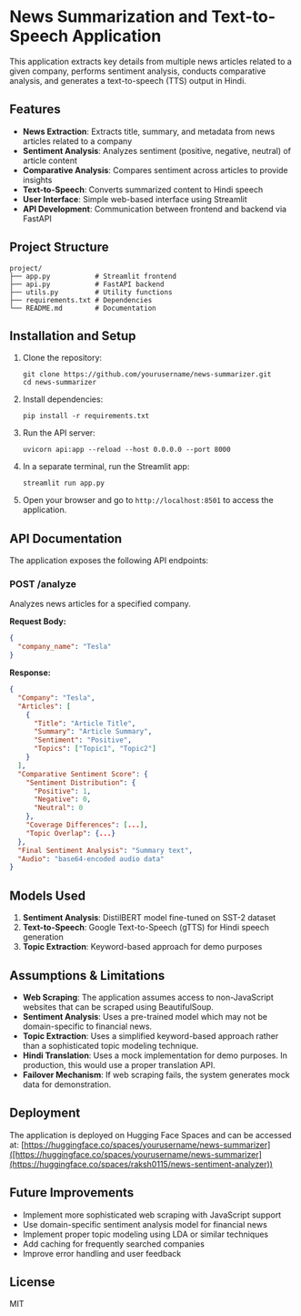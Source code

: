 # News Summarization and Text-to-Speech Application

This application extracts key details from multiple news articles related to a given company, performs sentiment analysis, conducts comparative analysis, and generates a text-to-speech (TTS) output in Hindi.

## Features

- **News Extraction**: Extracts title, summary, and metadata from news articles related to a company
- **Sentiment Analysis**: Analyzes sentiment (positive, negative, neutral) of article content
- **Comparative Analysis**: Compares sentiment across articles to provide insights
- **Text-to-Speech**: Converts summarized content to Hindi speech
- **User Interface**: Simple web-based interface using Streamlit
- **API Development**: Communication between frontend and backend via FastAPI

## Project Structure

```
project/
├── app.py           # Streamlit frontend
├── api.py           # FastAPI backend
├── utils.py         # Utility functions
├── requirements.txt # Dependencies
└── README.md        # Documentation
```

## Installation and Setup

1. Clone the repository:

   ```
   git clone https://github.com/yourusername/news-summarizer.git
   cd news-summarizer
   ```

2. Install dependencies:

   ```
   pip install -r requirements.txt
   ```

3. Run the API server:

   ```
   uvicorn api:app --reload --host 0.0.0.0 --port 8000
   ```

4. In a separate terminal, run the Streamlit app:

   ```
   streamlit run app.py
   ```

5. Open your browser and go to `http://localhost:8501` to access the application.

## API Documentation

The application exposes the following API endpoints:

### POST /analyze

Analyzes news articles for a specified company.

**Request Body:**

```json
{
  "company_name": "Tesla"
}
```

**Response:**

```json
{
  "Company": "Tesla",
  "Articles": [
    {
      "Title": "Article Title",
      "Summary": "Article Summary",
      "Sentiment": "Positive",
      "Topics": ["Topic1", "Topic2"]
    }
  ],
  "Comparative Sentiment Score": {
    "Sentiment Distribution": {
      "Positive": 1,
      "Negative": 0,
      "Neutral": 0
    },
    "Coverage Differences": [...],
    "Topic Overlap": {...}
  },
  "Final Sentiment Analysis": "Summary text",
  "Audio": "base64-encoded audio data"
}
```

## Models Used

1. **Sentiment Analysis**: DistilBERT model fine-tuned on SST-2 dataset
2. **Text-to-Speech**: Google Text-to-Speech (gTTS) for Hindi speech generation
3. **Topic Extraction**: Keyword-based approach for demo purposes

## Assumptions & Limitations

- **Web Scraping**: The application assumes access to non-JavaScript websites that can be scraped using BeautifulSoup.
- **Sentiment Analysis**: Uses a pre-trained model which may not be domain-specific to financial news.
- **Topic Extraction**: Uses a simplified keyword-based approach rather than a sophisticated topic modeling technique.
- **Hindi Translation**: Uses a mock implementation for demo purposes. In production, this would use a proper translation API.
- **Failover Mechanism**: If web scraping fails, the system generates mock data for demonstration.

## Deployment

The application is deployed on Hugging Face Spaces and can be accessed at: [https://huggingface.co/spaces/yourusername/news-summarizer]([https://huggingface.co/spaces/yourusername/news-summarizer](https://huggingface.co/spaces/raksh0115/news-sentiment-analyzer))

## Future Improvements

- Implement more sophisticated web scraping with JavaScript support
- Use domain-specific sentiment analysis model for financial news
- Implement proper topic modeling using LDA or similar techniques
- Add caching for frequently searched companies
- Improve error handling and user feedback

## License

MIT
